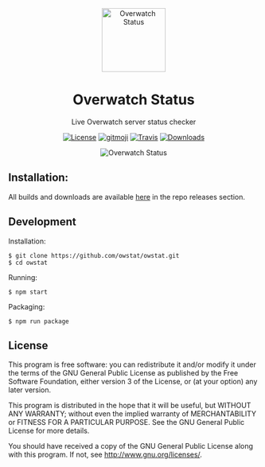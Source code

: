 <div align="center">

<a href="https://github.com/owstat/owstat/releases">
<img alt="Overwatch Status" src="https://github.com/owstat/owstat/blob/master/build/icons/owstat-icon.png?raw=true" width="128px" />
</a>

<h1> Overwatch Status </h1>
<p> Live Overwatch server status checker </p>

[![License](https://img.shields.io/aur/license/yaourt.svg?style=flat-square&colorB=f44336)](https://github.com/owstat/owstat/blob/master/LICENSE) [![gitmoji](https://img.shields.io/badge/gitmoji-%20%F0%9F%98%9C%20%F0%9F%98%8D-FFDD67.svg?style=flat-square)](https://gitmoji.carloscuesta.me/) [![Travis](https://img.shields.io/travis/owstat/owstat/master.svg?style=flat-square)](https://travis-ci.org/owstat/owstat) [![Downloads](https://img.shields.io/github/downloads/owstat/owstat/total.svg?style=flat-square)](https://github.com/owstat/owstat/releases)

<img alt="Overwatch Status" src="https://github.com/owstat/owstat/blob/master/build/Screenshot.png?raw=true" />

</div>

## Installation:
All builds and downloads are available [here](https://github.com/owstat/owstat/releases) in the repo releases section.

## Development

Installation:
```
$ git clone https://github.com/owstat/owstat.git
$ cd owstat
```

Running:
```
$ npm start
```

Packaging:
```
$ npm run package
```

## License

This program is free software: you can redistribute it and/or modify
it under the terms of the GNU General Public License as published by
the Free Software Foundation, either version 3 of the License, or
(at your option) any later version.

This program is distributed in the hope that it will be useful,
but WITHOUT ANY WARRANTY; without even the implied warranty of
MERCHANTABILITY or FITNESS FOR A PARTICULAR PURPOSE.  See the
GNU General Public License for more details.

You should have received a copy of the GNU General Public License
along with this program.  If not, see <http://www.gnu.org/licenses/>.